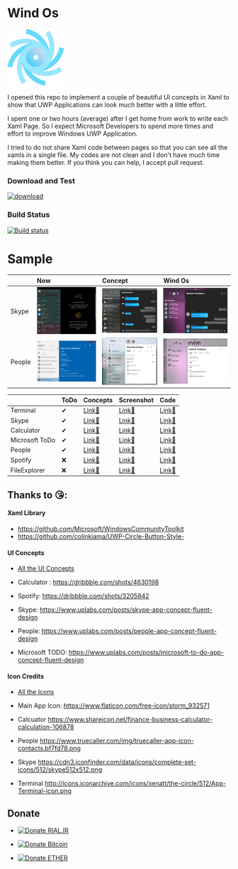 # Wind Os
![./README/storm.png](./README/storm.png)

I opened this repo to implement a couple of beautiful UI concepts in Xaml to show that UWP Applications can look much better with a little effort. 

I spent one or two hours (average) after I get home from work to write each Xaml Page. So I expect Microsoft Developers to spend more times and effort to improve Windows UWP Application.

I tried to do not share Xaml code between pages so that you can see all the xamls in a single file. My codes are not clean and I don't have much time making them better. If you think you can help, I accept pull request.

### Download and Test
[![download](https://img.shields.io/badge/download-%40appcenter-blue.svg)](https://install.appcenter.ms/users/yazdipour/apps/windos/distribution_groups/public)

### Build Status
[![Build status](https://build.appcenter.ms/v0.1/apps/29c34f2a-5fba-465e-8b15-9e42d4d6ef73/branches/master/badge)](https://appcenter.ms)

# Sample

| | Now    | Concept  | Wind Os
| :- | :- |:- | :-
| Skype | ![Skype Now](./README/Skype_Windows.png) | ![Skype Concept](./README/Skype_Concept.png) | ![Skype Wind Os](./Screenshots/Skype.png)
| People | ![People Now](./README/People_Windows.png) | ![People Concept](./README/People_Concept.png) | ![People Wind Os](./Screenshots/People.png)

|  | ToDo | Concepts    | Screenshot  | Code
| :- | :- | :- |:- | :-
| Terminal | ✔  | [Link🔗](./Inspiration/Terminal)  | [Link🔗](./Screenshots/Terminal.PNG)  | [Link🔗](./Windos/View/Terminal)
| Skype | ✔  | [Link🔗](./Inspiration/Skype)  | [Link🔗](./Screenshots/Skype.PNG)  | [Link🔗](./Windos/View/Skype)
| Calculator | ✔  | [Link🔗](./Inspiration/Calculator)  | [Link🔗](./Screenshots/Calculator.PNG)  | [Link🔗](./Windos/View/Calculator)
| Microsoft ToDo | ✔ | [Link🔗](./Inspiration/Todo)  | [Link🔗](./Screenshots/ToDo.PNG)  | [Link🔗](./Windos/View./Windos/View/ToDo)
| People | ✔  | [Link🔗](./Inspiration/People)  | [Link🔗](./Screenshots/People.PNG)  | [Link🔗](./Windos/View/People)
| Spotify | ❌  | [Link🔗](./Inspiration/Spotify)  | [Link🔗](./Screenshots/Spotify.PNG)  | [Link🔗](./Windos/View/Spotify)
| FileExplorer | ❌ | [Link🔗](./Inspiration/FileExplorer)  | [Link🔗](./Screenshots/FileExplorer.PNG)  | [Link🔗](./Windos/View/FileExplorer)

## Thanks to 😘:

####   Xaml Library 
* https://github.com/Microsoft/WindowsCommunityToolkit
* https://github.com/colinkiama/UWP-Circle-Button-Style-

#### UI Concepts

* [All the UI Concepts](./Inspiration)

* Calculator : https://dribbble.com/shots/4630198
* Spotify: https://dribbble.com/shots/3205842
* Skype: https://www.uplabs.com/posts/skype-app-concept-fluent-design
* People: https://www.uplabs.com/posts/people-app-concept-fluent-design
* Microsoft TODO: https://www.uplabs.com/posts/microsoft-to-do-app-concept-fluent-design


#### Icon Credits

* [All the Icons](./Inspiration/Icon)

* Main App Icon:  https://www.flaticon.com/free-icon/storm_932571
* Calcuator https://www.shareicon.net/finance-business-calculator-calculation-106878
* People https://www.truecaller.com/img/truecaller-app-icon-contacts.bf7fd78.png
* Skype https://cdn3.iconfinder.com/data/icons/complete-set-icons/512/skype512x512.png
* Terminal http://icons.iconarchive.com/icons/xenatt/the-circle/512/App-Terminal-icon.png


## Donate

* [![Donate RIAL.IR](https://img.shields.io/badge/donate-IRAN-blue.svg)](https://www.payping.ir/yazdipour)

* [![Donate Bitcoin](https://en.cryptobadges.io/badge/small/17BF1jES7ytyKsNHM3rmRZ5n63VSy28gLe)](https://en.cryptobadges.io/donate/17BF1jES7ytyKsNHM3rmRZ5n63VSy28gLe)

* [![Donate ETHER](https://en.cryptobadges.io/badge/small/0x37C14DaF87ba7a680a5B4CfcB7ef52c71A5C7Be4)](https://en.cryptobadges.io/donate/0x37C14DaF87ba7a680a5B4CfcB7ef52c71A5C7Be4)
